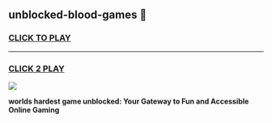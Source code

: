 
## unblocked-blood-games 👋
<h3>
<a href="https://premium.freeplayer.one?title=unblocked-blood-games&ref=14F">CLICK TO PLAY</a></h3>
<hr>

<h3>
<a href="https://premium.freeplayer.one?title=unblocked-blood-games&ref=14F">CLICK 2 PLAY</a>
  
</h3>

<a href="https://premium.freeplayer.one?title=unblocked-blood-games&ref=12F/"><img src="https://clearcache.store/games.png"></a>


**worlds hardest game unblocked: Your Gateway to Fun and Accessible Online Gaming**

